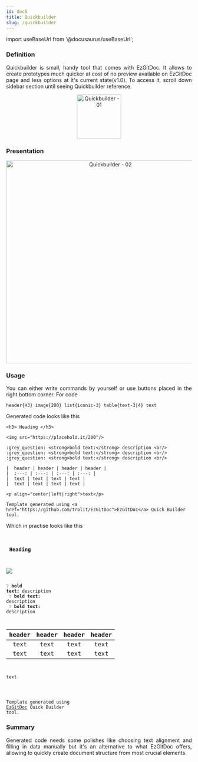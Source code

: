 ```yaml
---
id: doc5
title: Quickbuilder
slug: /quickbuilder
---
```


import useBaseUrl from '@docusaurus/useBaseUrl';

### Definition 

<p align="justify">
Quickbuilder is small, handy tool that comes with EzGitDoc. It allows to create prototypes much quicker at cost of no preview available on EzGitDoc page and less options at it's current state(v1.0). To access it, scroll down sidebar section until seeing Quickbuilder reference. 
</p>

<p align="center">
<img src={useBaseUrl('img/quickBuilder/1.png')} alt="Quickbuilder - 01" height="120px"/>
</p>

### Presentation

<p align="center">
<img src={useBaseUrl('img/quickBuilder/2.png')} alt="Quickbuilder - 02" width="550px"/>
</p>

### Usage 

<p align="justify">
You can either write commands by yourself or use buttons placed in the right bottom corner. For code
</p>

```
header{H3} image{200} list{iconic-3} table{text-3|4} text
```

<p align="justify">
Generated code looks like this
</p>

```git
<h3> Heading </h3>

<img src="https://placehold.it/200"/>

:grey_question: <strong>bold text:</strong> description <br/>
:grey_question: <strong>bold text:</strong> description <br/>
:grey_question: <strong>bold text:</strong> description <br/>

|  header | header | header | header |
|  :---: | :---: | :---: | :---: |
|  text | text | text | text |
|  text | text | text | text |

<p align="center|left|right">text</p>

Template generated using <a href="https://github.com/trolit/EzGitDoc">EzGitDoc</a> Quick Builder tool.
```

<p align="justify">
Which in practise looks like this
</p>

<code>
<h3> Heading </h3>

<img src="https://placehold.it/200"/>

:grey_question: <strong>bold text:</strong> description <br/>
:grey_question: <strong>bold text:</strong> description <br/>
:grey_question: <strong>bold text:</strong> description <br/>

|  header | header | header | header |
|  :---: | :---: | :---: | :---: |
|  text | text | text | text |
|  text | text | text | text |

<p align="center|left|right">text</p>

Template generated using <a href="https://github.com/trolit/EzGitDoc">EzGitDoc</a> Quick Builder tool.
</code>

### Summary

<p align="justify">
Generated code needs some polishes like choosing text alignment and filling in data manually but it's an alternative to what EzGitDoc offers, allowing to quickly create document structure from most crucial elements.
</p>
